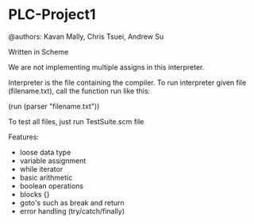 # PLC-Project1

@authors: Kavan Mally, Chris Tsuei, Andrew Su

Written in Scheme

We are not implementing multiple assigns in this interpreter.

Interpreter is the file containing the compiler.
To run interpreter given file (filename.txt), call the function run like this:

(run (parser "filename.txt"))

To test all files, just run TestSuite.scm file

Features:

* loose data type
* variable assignment
* while iterator
* basic arithmetic
* boolean operations
* blocks {}
* goto's such as break and return
* error handling (try/catch/finally)
